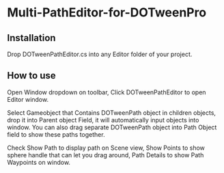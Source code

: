 # Multi-PathEditor-for-DOTweenPro

## Installation
Drop DOTweenPathEditor.cs into any Editor folder of your project.

## How to use
Open Window dropdown on toolbar, Click DOTweenPathEditor to open Editor window.

Select Gameobject that Contains DOTweenPath object in children objects, drop it into Parent object Field, it will automatically input objects into window. You can also drag separate DOTweenPath object into Path Object field to show these paths together.

Check Show Path to display path on Scene view, Show Points to show sphere handle that can let you drag around, Path Details to show Path Waypoints on window.
